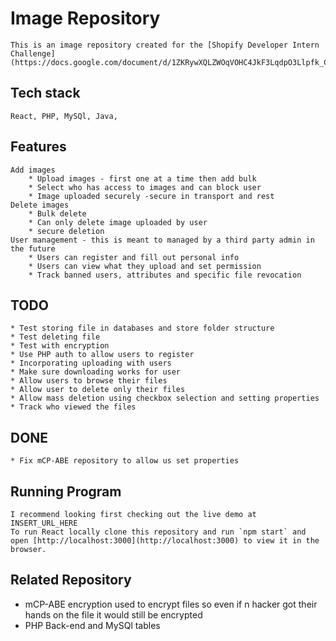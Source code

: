 # Image Repository

    This is an image repository created for the [Shopify Developer Intern Challenge](https://docs.google.com/document/d/1ZKRywXQLZWOqVOHC4JkF3LqdpO3Llpfk_CkZPR8bjak)

## Tech stack

    React, PHP, MySQl, Java, 

## Features

    Add images
        * Upload images - first one at a time then add bulk
        * Select who has access to images and can block user
        * Image uploaded securely -secure in transport and rest
    Delete images
        * Bulk delete
        * Can only delete image uploaded by user
        * secure deletion
    User management - this is meant to managed by a third party admin in the future
        * Users can register and fill out personal info
        * Users can view what they upload and set permission
        * Track banned users, attributes and specific file revocation

## TODO

    * Test storing file in databases and store folder structure 
    * Test deleting file
    * Test with encryption
    * Use PHP auth to allow users to register
    * Incorporating uploading with users
    * Make sure downloading works for user
    * Allow users to browse their files
    * Allow user to delete only their files 
    * Allow mass deletion using checkbox selection and setting properties
    * Track who viewed the files

## DONE

    * Fix mCP-ABE repository to allow us set properties 

## Running Program

    I recommend looking first checking out the live demo at INSERT_URL_HERE
    To run React locally clone this repository and run `npm start` and open [http://localhost:3000](http://localhost:3000) to view it in the browser.

## Related Repository

* mCP-ABE encryption used to encrypt files so even if n hacker got their hands on the file it would still be encrypted
* PHP Back-end and MySQl tables

